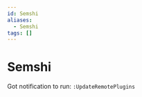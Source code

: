 ```yaml
---
id: Semshi
aliases:
  - Semshi
tags: []
---
```

# Semshi

Got notification to run:
`:UpdateRemotePlugins`
